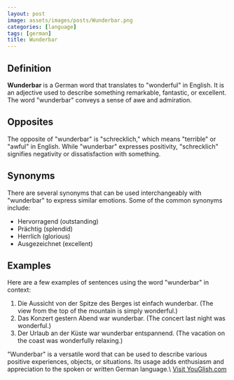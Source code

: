 ```yaml
---
layout: post
image: assets/images/posts/Wunderbar.png
categories: [language]
tags: [german]
title: Wunderbar
---
```


## Definition
**Wunderbar** is a German word that translates to "wonderful" in English. It is an adjective used to describe something remarkable, fantastic, or excellent. The word "wunderbar" conveys a sense of awe and admiration.

## Opposites
The opposite of "wunderbar" is "schrecklich," which means "terrible" or "awful" in English. While "wunderbar" expresses positivity, "schrecklich" signifies negativity or dissatisfaction with something.

## Synonyms
There are several synonyms that can be used interchangeably with "wunderbar" to express similar emotions. Some of the common synonyms include:

- Hervorragend (outstanding)
- Prächtig (splendid)
- Herrlich (glorious)
- Ausgezeichnet (excellent)

## Examples
Here are a few examples of sentences using the word "wunderbar" in context:

1. Die Aussicht von der Spitze des Berges ist einfach wunderbar. (The view from the top of the mountain is simply wonderful.)
2. Das Konzert gestern Abend war wunderbar. (The concert last night was wonderful.)
3. Der Urlaub an der Küste war wunderbar entspannend. (The vacation on the coast was wonderfully relaxing.)

"Wunderbar" is a versatile word that can be used to describe various positive experiences, objects, or situations. Its usage adds enthusiasm and appreciation to the spoken or written German language.\ <a id="yg-widget-0" class="youglish-widget" data-query="Wunderbar" data-lang="german" data-components="8412" data-auto-start="0" data-bkg-color="theme_light" data-title="How%20to%20pronounce%20Wunderbar%20in%20German"  rel="nofollow" href="https://youglish.com">Visit YouGlish.com</a><script async src="https://youglish.com/public/emb/widget.js" charset="utf-8"></script>